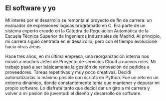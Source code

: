## El software y yo

Mi interés por el desarrollo se remonta al proyecto de fin de carrera: un evaluador de expresiones lógicas programado en C. Era parte de un sistema experto creado en la Cátedra de Regulación Automática de la Escuela Técnica Superior de Ingenieros Industriales de Madrid. Al principio, mi carrera siguió centrada en el desarrollo, pero con el tiempo evolucioné hacia otras áreas.

Hace tres años, en mi última empresa, una reorganización interna nos movió a muchos Jefes de Proyecto de servicios Cloud a nuevos roles. Mi trabajo pasó a ser básicamente la gestión de renovación de pedidos a proveedores. Tareas repetitivas y muy poco creativas. Decidí automatizarlas lo máximo posible con scripts en Python. Fue un reto en un entorno dinámico, donde constantemente tenía que mantener y depurar mi propio software. Lo disfruté tanto que decidí dar un giro a mi carrera y volver a mi pasión de juventud: el diseño y desarrollo de software.